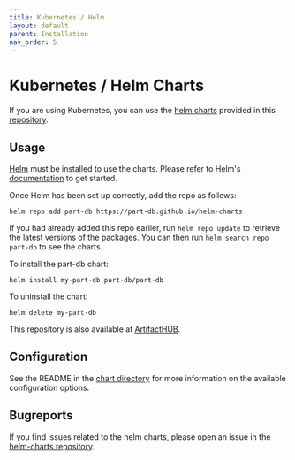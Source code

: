 ```yaml
---
title: Kubernetes / Helm
layout: default
parent: Installation
nav_order: 5
---
```


# Kubernetes / Helm Charts

If you are using Kubernetes, you can use the [helm charts](https://helm.sh/) provided in this [repository](https://github.com/Part-DB/helm-charts).

## Usage

[Helm](https://helm.sh) must be installed to use the charts.  Please refer to
Helm's [documentation](https://helm.sh/docs) to get started.

Once Helm has been set up correctly, add the repo as follows:

`helm repo add part-db https://part-db.github.io/helm-charts`

If you had already added this repo earlier, run `helm repo update` to retrieve
the latest versions of the packages.  You can then run `helm search repo
part-db` to see the charts.

To install the part-db chart:

    helm install my-part-db part-db/part-db

To uninstall the chart:

    helm delete my-part-db

This repository is also available at [ArtifactHUB](https://artifacthub.io/packages/search?repo=part-db).

## Configuration

See the README in the [chart directory](https://github.com/Part-DB/helm-charts/tree/main/charts/part-db) for more
information on the available configuration options.

## Bugreports

If you find issues related to the helm charts, please open an issue in the [helm-charts repository](https://github.com/Part-DB/helm-charts).